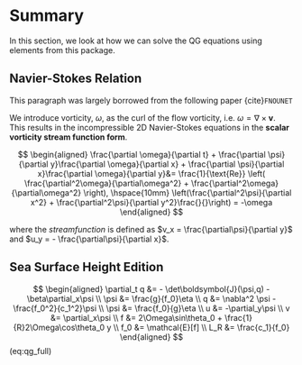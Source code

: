 # Summary

In this section, we look at how we can solve the QG equations using elements from this package.

## Navier-Stokes Relation

This paragraph was largely borrowed from the following paper {cite}`FNOUNET`

We introduce vorticity, $\omega$, as the curl of the flow vorticity, i.e. $\omega = \nabla \times \boldsymbol{v}$.
This results in the incompressible 2D Navier-Stokes equations in the **scalar vorticity stream function form**.

$$
\begin{aligned}
\frac{\partial \omega}{\partial t} + 
\frac{\partial \psi}{\partial y}\frac{\partial \omega}{\partial x} +
\frac{\partial \psi}{\partial x}\frac{\partial \omega}{\partial y}&=
\frac{1}{\text{Re}}
\left(
    \frac{\partial^2\omega}{\partial\omega^2} + 
    \frac{\partial^2\omega}{\partial\omega^2}
\right), \hspace{10mm}
\left(\frac{\partial^2\psi}{\partial x^2} + \frac{\partial^2\psi}{\partial y^2}\frac{}{}\right) = -\omega
\end{aligned}
$$

where the *streamfunction* is defined as $v_x = \frac{\partial\psi}{\partial y}$ and $u_y = - \frac{\partial\psi}{\partial x}$.



## Sea Surface Height Edition

$$
\begin{aligned}
\partial_t q &= - \det\boldsymbol{J}(\psi,q) - \beta\partial_x\psi \\
\psi &= \frac{g}{f_0}\eta \\
q &= \nabla^2 \psi - \frac{f_0^2}{c_1^2}\psi \\
\psi &= \frac{f_0}{g}\eta \\
u &= -\partial_y\psi \\
v &= \partial_x\psi \\
f &= 2\Omega\sin\theta_0 + \frac{1}{R}2\Omega\cos\theta_0 y \\
f_0 &= \mathcal{E}[f] \\
L_R &= \frac{c_1}{f_0}
\end{aligned}
$$ (eq:qg_full)



